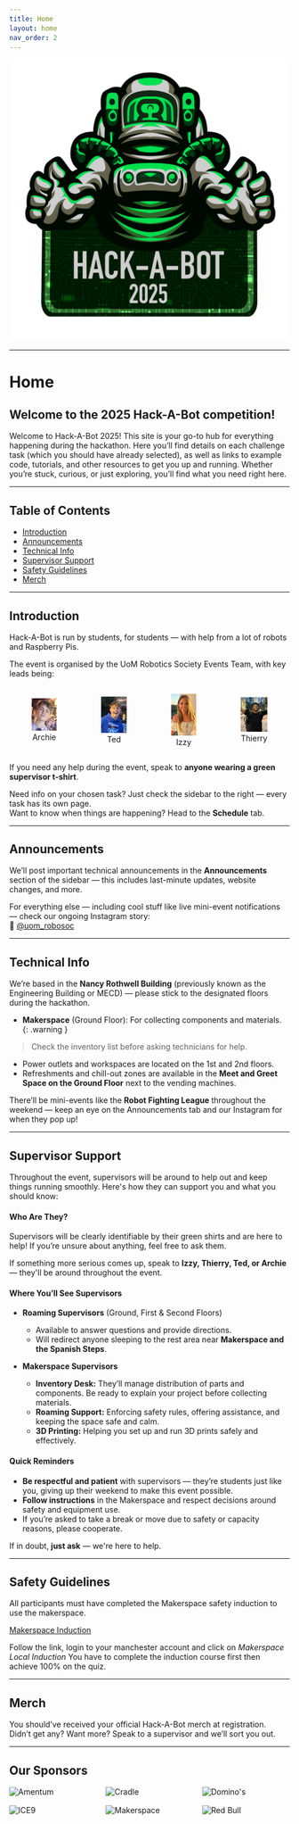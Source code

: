 ```yaml
---
title: Home
layout: home
nav_order: 2
---
```


![Hack-A-Bot Logo](assets/images/hack-logo.png)

---

# Home

## Welcome to the 2025 Hack-A-Bot competition!

Welcome to Hack-A-Bot 2025! This site is your go-to hub for everything happening during the hackathon. Here you’ll find details on each challenge task (which you should have already selected), as well as links to example code, tutorials, and other resources to get you up and running. Whether you’re stuck, curious, or just exploring, you’ll find what you need right here.

---

## Table of Contents

- [Introduction](#introduction)
- [Announcements](#announcements)
- [Technical Info](#technical-info)
- [Supervisor Support](#supervisor-support)
- [Safety Guidelines](#safety-guidelines)
- [Merch](#merch)

---

## Introduction

Hack-A-Bot is run by students, for students — with help from a lot of robots and Raspberry Pis.

The event is organised by the UoM Robotics Society Events Team, with key leads being:

<div style="display: flex; justify-content: space-around; align-items: center;">
  <figure style="text-align: center;">
    <img src="assets/images/organisers/archie.png" width="150" />
    <figcaption>Archie</figcaption>
  </figure>
  <figure style="text-align: center;">
    <img src="assets/images/organisers/ted.jpg" width="150" />
    <figcaption>Ted</figcaption>
  </figure>
  <figure style="text-align: center;">
    <img src="assets/images/organisers/izzy.png" width="150" />
    <figcaption>Izzy</figcaption>
  </figure>
  <figure style="text-align: center;">
    <img src="assets/images/organisers/thierry.jpg" width="150" />
    <figcaption>Thierry</figcaption>
  </figure>
</div>

If you need any help during the event, speak to **anyone wearing a green supervisor t-shirt**.

Need info on your chosen task? Just check the sidebar to the right — every task has its own page.  
Want to know when things are happening? Head to the **Schedule** tab.

---

## Announcements

We’ll post important technical announcements in the **Announcements** section of the sidebar — this includes last-minute updates, website changes, and more.

For everything else — including cool stuff like live mini-event notifications — check our ongoing Instagram story:  
📱 [@uom_robosoc](https://instagram.com/uom_robosoc)

---

## Technical Info

We’re based in the **Nancy Rothwell Building** (previously known as the Engineering Building or MECD) — please stick to the designated floors during the hackathon.

- **Makerspace** (Ground Floor): For collecting components and materials.  
  {: .warning }
 > Check the inventory list before asking technicians for help.
- Power outlets and workspaces are located on the 1st and 2nd floors.
- Refreshments and chill-out zones are available in the **Meet and Greet Space on the Ground Floor** next to the vending machines.

There’ll be mini-events like the **Robot Fighting League** throughout the weekend — keep an eye on the Announcements tab and our Instagram for when they pop up!

---

## Supervisor Support

Throughout the event, supervisors will be around to help out and keep things running smoothly. Here's how they can support you and what you should know:

#### Who Are They?

Supervisors will be clearly identifiable by their green shirts and are here to help! If you’re unsure about anything, feel free to ask them.

If something more serious comes up, speak to **Izzy, Thierry, Ted, or Archie** — they'll be around throughout the event.

#### Where You’ll See Supervisors

- **Roaming Supervisors** (Ground, First & Second Floors)  
  - Available to answer questions and provide directions.
  - Will redirect anyone sleeping to the rest area near **Makerspace and the Spanish Steps**.

- **Makerspace Supervisors**  
  - **Inventory Desk:** They’ll manage distribution of parts and components. Be ready to explain your project before collecting materials.  
  - **Roaming Support:** Enforcing safety rules, offering assistance, and keeping the space safe and calm.  
  - **3D Printing:** Helping you set up and run 3D prints safely and effectively.

#### Quick Reminders

- **Be respectful and patient** with supervisors — they’re students just like you, giving up their weekend to make this event possible.
- **Follow instructions** in the Makerspace and respect decisions around safety and equipment use.
- If you’re asked to take a break or move due to safety or capacity reasons, please cooperate.

If in doubt, **just ask** — we're here to help.

---

## Safety Guidelines

All participants must have completed the Makerspace safety induction to use the makerspace. 

[Makerspace Induction](https://online.manchester.ac.uk/webapps/blackboard/content/listContentEditable.jsp?content_id=_14584806_1&course_id=_75608_1&mode=reset)

Follow the link, login to your manchester account and click on *Makerspace Local Induction*
You have to complete the induction course first then achieve 100% on the quiz.

---

## Merch

You should’ve received your official Hack-A-Bot merch at registration.  
Didn’t get any? Want more? Speak to a supervisor and we’ll sort you out.

---

<style>
  .logo-grid {
    /* Creates a responsive grid that auto-fills each row with equal-width tiles */
    display: grid;
    grid-template-columns: repeat(auto-fill, minmax(150px, 1fr));
    gap: 1rem; /* space between logos */
    margin-bottom: 2rem;
    justify-items: center; /* center each logo in its cell */
    align-items: center;
  }

  .logo-grid img {
    /* Ensure logos don’t overflow their grid cell */
    width: 100%;
    height: auto;
    object-fit: contain; 
  }
</style>

## Our Sponsors

<div class="logo-grid">
  <img src="{{ '/assets/images/sponsor-logos/amentum-logo.png' | relative_url }}" alt="Amentum" />
  <img src="{{ '/assets/images/sponsor-logos/cradle-logo.png' | relative_url }}" alt="Cradle" />
  <img src="{{ '/assets/images/sponsor-logos/dominos-logo.png' | relative_url }}" alt="Domino's" />
  <img src="{{ '/assets/images/sponsor-logos/ice9-logo.png' | relative_url }}" alt="ICE9" />
  <img src="{{ '/assets/images/sponsor-logos/makerspace-logo.png' | relative_url }}" alt="Makerspace" />
  <img src="{{ '/assets/images/sponsor-logos/redbull-logo.jpg.png' | relative_url }}" alt="Red Bull" />
</div>
